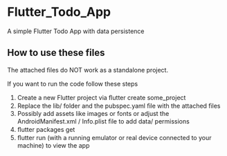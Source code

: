 # Flutter_Todo_App

A simple Flutter Todo App with data persistence 

## How to use these files

The attached ﬁles do NOT work as a standalone project. 

If you want to run the code follow these steps 
1) Create a new Flutter project via ﬂutter create some_project 
2) Replace the lib/ folder and the pubspec.yaml ﬁle with the attached ﬁles 
3) Possibly add assets like images or fonts or adjust the AndroidManifest.xml / Info.plist ﬁle to add data/ permissions 
4) ﬂutter packages get 
5) ﬂutter run (with a running emulator or real device connected to your machine) to view the app
